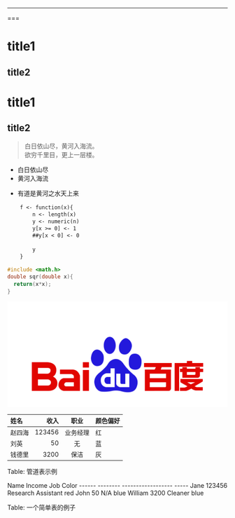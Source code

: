 ***
===

# title1
## title2

title1
===
title2
-
>白日依山尽，黄河入海流。<br>
>欲穷千里目，更上一层楼。
  * 白日依山尽
  * 黄河入海流
  + 有道是黄河之水天上来

```
    f <- function(x){
        n <- length(x)
        y <- numeric(n)
        y[x >= 0] <- 1
        ##y[x < 0] <- 0
        
        y
    }
``` 
~~~{.cpp .numberLines startFrom=101}
#include <math.h>
double sqr(double x){
  return(x*x);
}
~~~

![](./bd_logo.png)

| 姓名   |  收入      |    职业          | 颜色偏好  |
|:------|-----------:|:---------------:|-----------|
| 赵四海  |    123456  |   业务经理      |   红      |
| 刘英    |        50   |     无        |   蓝      |
| 钱德里  |      3200   |    保洁        |    灰     |

Table: 管道表示例

<brjkkkk>
Name        Income          Job              Color
------    --------     ------------------    -----
Jane        123456     Research Assistant    red
John           50        N/A                 blue
William      3200      Cleaner               blue

Table: 一个简单表的例子